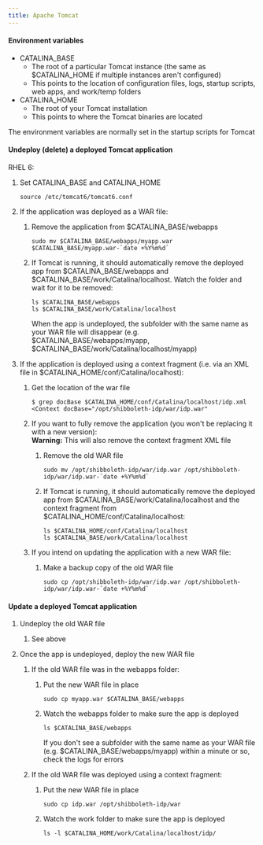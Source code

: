 ```yaml
---
title: Apache Tomcat
---
```


#### Environment variables
- CATALINA_BASE
    - The root of a particular Tomcat instance (the same as $CATALINA_HOME if multiple instances aren't configured)
    - This points to the location of configuration files, logs, startup scripts, web apps, and work/temp folders
- CATALINA_HOME
    - The root of your Tomcat installation
    - This points to where the Tomcat binaries are located

The environment variables are normally set in the startup scripts for Tomcat

#### Undeploy (delete) a deployed Tomcat application
RHEL 6:
1. Set CATALINA_BASE and CATALINA_HOME
    ```
    source /etc/tomcat6/tomcat6.conf
    ```

1. If the application was deployed as a WAR file:
    1. Remove the application from $CATALINA_BASE/webapps
        ```
        sudo mv $CATALINA_BASE/webapps/myapp.war $CATALINA_BASE/myapp.war-`date +%Y%m%d`
        ```

    1. If Tomcat is running, it should automatically remove the deployed app from $CATALINA_BASE/webapps and $CATALINA_BASE/work/Catalina/localhost. Watch the folder and wait for it to be removed:
        ```
        ls $CATALINA_BASE/webapps
        ls $CATALINA_BASE/work/Catalina/localhost
        ```

        When the app is undeployed, the subfolder with the same name as your WAR file will disappear (e.g. $CATALINA_BASE/webapps/myapp, $CATALINA_BASE/work/Catalina/localhost/myapp)

1. If the application is deployed using a context fragment (i.e. via an XML file in $CATALINA_HOME/conf/Catalina/localhost):
    1. Get the location of the war file
        ```
        $ grep docBase $CATALINA_HOME/conf/Catalina/localhost/idp.xml
        <Context docBase="/opt/shibboleth-idp/war/idp.war"
        ```

    1. If you want to fully remove the application (you won't be replacing it with a new version):  
    **Warning:** This will also remove the context fragment XML file
        1. Remove the old WAR file
            ```
            sudo mv /opt/shibboleth-idp/war/idp.war /opt/shibboleth-idp/war/idp.war-`date +%Y%m%d`
            ```

        1. If Tomcat is running, it should automatically remove the deployed app from $CATALINA_BASE/work/Catalina/localhost and the context fragment from $CATALINA_HOME/conf/Catalina/localhost:
            ```
            ls $CATALINA_HOME/conf/Catalina/localhost
            ls $CATALINA_BASE/work/Catalina/localhost
            ```

    1. If you intend on updating the application with a new WAR file:
        1. Make a backup copy of the old WAR file
            ```
            sudo cp /opt/shibboleth-idp/war/idp.war /opt/shibboleth-idp/war/idp.war-`date +%Y%m%d`
            ```

#### Update a deployed Tomcat application
1. Undeploy the old WAR file
    1. See above

1. Once the app is undeployed, deploy the new WAR file
    1. If the old WAR file was in the webapps folder:
        1. Put the new WAR file in place
            ```
            sudo cp myapp.war $CATALINA_BASE/webapps
            ```
        1. Watch the webapps folder to make sure the app is deployed
            ```
            ls $CATALINA_BASE/webapps
            ```

            If you don't see a subfolder with the same name as your WAR file (e.g. $CATALINA_BASE/webapps/myapp) within a minute or so, check the logs for errors

    1. If the old WAR file was deployed using a context fragment:
        1. Put the new WAR file in place
            ```
            sudo cp idp.war /opt/shibboleth-idp/war
            ```
        1. Watch the work folder to make sure the app is deployed
            ```
            ls -l $CATALINA_HOME/work/Catalina/localhost/idp/
            ```
